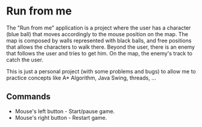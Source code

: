 # Run from me

The "Run from me" application is a project where the user has a character (blue ball) that moves 
accordingly to the mouse position on the map. The map is composed by walls represented with black balls,
and free positions that allows the characters to walk there. Beyond the user, there is an enemy that 
follows the user and tries to get him. On the map, the enemy's track to catch the user.

This is just a personal project (with some problems and bugs) to allow me to practice concepts like 
A* Algorithm, Java Swing, threads, ...

## Commands

* Mouse's left button - Start/pause game.
* Mouse's right button - Restart game.
